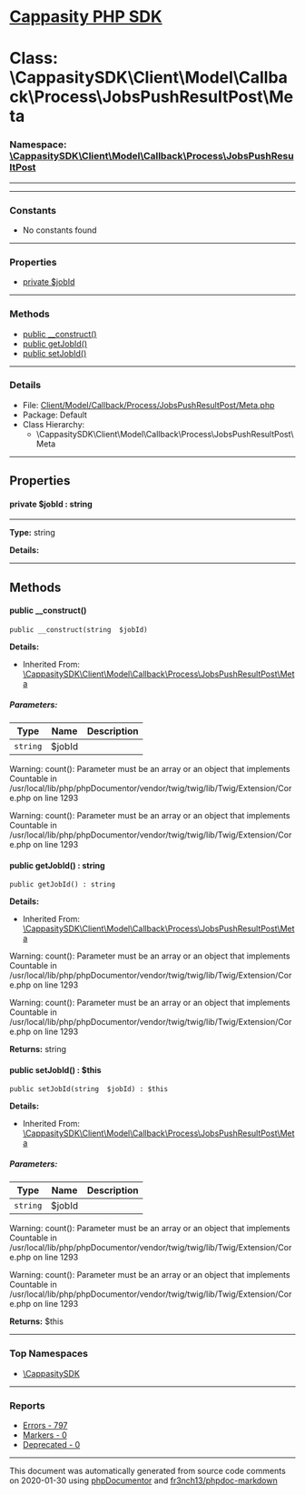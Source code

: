 # [Cappasity PHP SDK](../home.md)

# Class: \CappasitySDK\Client\Model\Callback\Process\JobsPushResultPost\Meta
### Namespace: [\CappasitySDK\Client\Model\Callback\Process\JobsPushResultPost](../namespaces/CappasitySDK.Client.Model.Callback.Process.JobsPushResultPost.md)
---
---
### Constants
* No constants found
---
### Properties
* [private $jobId](../classes/CappasitySDK.Client.Model.Callback.Process.JobsPushResultPost.Meta.md#property_jobId)
---
### Methods
* [public __construct()](../classes/CappasitySDK.Client.Model.Callback.Process.JobsPushResultPost.Meta.md#method___construct)
* [public getJobId()](../classes/CappasitySDK.Client.Model.Callback.Process.JobsPushResultPost.Meta.md#method_getJobId)
* [public setJobId()](../classes/CappasitySDK.Client.Model.Callback.Process.JobsPushResultPost.Meta.md#method_setJobId)
---
### Details
* File: [Client/Model/Callback/Process/JobsPushResultPost/Meta.php](../files/Client.Model.Callback.Process.JobsPushResultPost.Meta.md)
* Package: Default
* Class Hierarchy:
  * \CappasitySDK\Client\Model\Callback\Process\JobsPushResultPost\Meta
---
## Properties
<a name="property_jobId"></a>
#### private $jobId : string
---
**Type:** string

**Details:**



---
## Methods
<a name="method___construct" class="anchor"></a>
#### public __construct() 

```
public __construct(string  $jobId) 
```

**Details:**
* Inherited From: [\CappasitySDK\Client\Model\Callback\Process\JobsPushResultPost\Meta](../classes/CappasitySDK.Client.Model.Callback.Process.JobsPushResultPost.Meta.md)
##### Parameters:
| Type | Name | Description |
| ---- | ---- | ----------- |
| <code>string</code> | $jobId  |  |

Warning: count(): Parameter must be an array or an object that implements Countable in /usr/local/lib/php/phpDocumentor/vendor/twig/twig/lib/Twig/Extension/Core.php on line 1293

Warning: count(): Parameter must be an array or an object that implements Countable in /usr/local/lib/php/phpDocumentor/vendor/twig/twig/lib/Twig/Extension/Core.php on line 1293




<a name="method_getJobId" class="anchor"></a>
#### public getJobId() : string

```
public getJobId() : string
```

**Details:**
* Inherited From: [\CappasitySDK\Client\Model\Callback\Process\JobsPushResultPost\Meta](../classes/CappasitySDK.Client.Model.Callback.Process.JobsPushResultPost.Meta.md)

Warning: count(): Parameter must be an array or an object that implements Countable in /usr/local/lib/php/phpDocumentor/vendor/twig/twig/lib/Twig/Extension/Core.php on line 1293

Warning: count(): Parameter must be an array or an object that implements Countable in /usr/local/lib/php/phpDocumentor/vendor/twig/twig/lib/Twig/Extension/Core.php on line 1293

**Returns:** string


<a name="method_setJobId" class="anchor"></a>
#### public setJobId() : $this

```
public setJobId(string  $jobId) : $this
```

**Details:**
* Inherited From: [\CappasitySDK\Client\Model\Callback\Process\JobsPushResultPost\Meta](../classes/CappasitySDK.Client.Model.Callback.Process.JobsPushResultPost.Meta.md)
##### Parameters:
| Type | Name | Description |
| ---- | ---- | ----------- |
| <code>string</code> | $jobId  |  |

Warning: count(): Parameter must be an array or an object that implements Countable in /usr/local/lib/php/phpDocumentor/vendor/twig/twig/lib/Twig/Extension/Core.php on line 1293

Warning: count(): Parameter must be an array or an object that implements Countable in /usr/local/lib/php/phpDocumentor/vendor/twig/twig/lib/Twig/Extension/Core.php on line 1293

**Returns:** $this



---

### Top Namespaces

* [\CappasitySDK](../namespaces/CappasitySDK.html.md)

---

### Reports
* [Errors - 797](../reports/errors.md)
* [Markers - 0](../reports/markers.md)
* [Deprecated - 0](../reports/deprecated.md)

---

This document was automatically generated from source code comments on 2020-01-30 using [phpDocumentor](http://www.phpdoc.org/) and [fr3nch13/phpdoc-markdown](https://github.com/fr3nch13/phpdoc-markdown)
